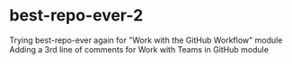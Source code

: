 # best-repo-ever-2
Trying best-repo-ever again for "Work with the GitHub Workflow" module
Adding a 3rd line of comments for Work with Teams in GitHub module